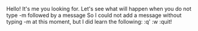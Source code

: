 Hello! 
It's me you looking for.
Let's see what will happen when you do not type -m followed by a message
So I could not add a message without typing -m at this moment, but I did learn the following:
:q'
:w
:quit!
